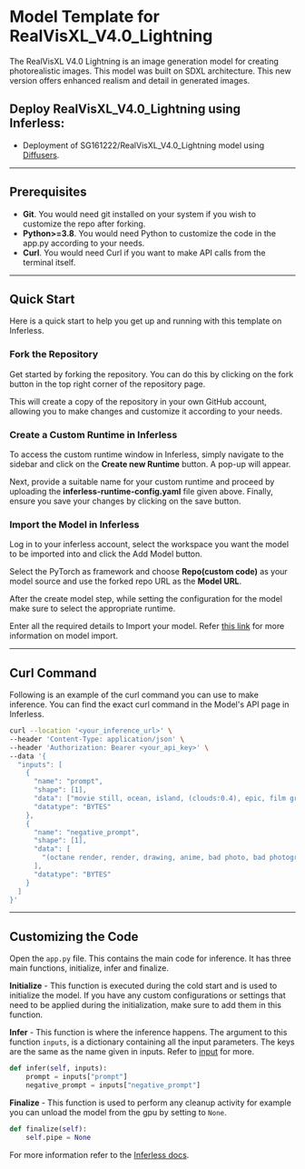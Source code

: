 # Model Template for RealVisXL_V4.0_Lightning
The RealVisXL V4.0 Lightning is an image generation model for creating photorealistic images. This model was built on SDXL architecture. This new version offers enhanced realism and detail in generated images.

## Deploy RealVisXL_V4.0_Lightning using Inferless:

- Deployment of SG161222/RealVisXL_V4.0_Lightning model using [Diffusers](https://github.com/huggingface/diffusers).

---
## Prerequisites
- **Git**. You would need git installed on your system if you wish to customize the repo after forking.
- **Python>=3.8**. You would need Python to customize the code in the app.py according to your needs.
- **Curl**. You would need Curl if you want to make API calls from the terminal itself.

---
## Quick Start
Here is a quick start to help you get up and running with this template on Inferless.

### Fork the Repository
Get started by forking the repository. You can do this by clicking on the fork button in the top right corner of the repository page.

This will create a copy of the repository in your own GitHub account, allowing you to make changes and customize it according to your needs.

### Create a Custom Runtime in Inferless
To access the custom runtime window in Inferless, simply navigate to the sidebar and click on the **Create new Runtime** button. A pop-up will appear.

Next, provide a suitable name for your custom runtime and proceed by uploading the **inferless-runtime-config.yaml** file given above. Finally, ensure you save your changes by clicking on the save button.

### Import the Model in Inferless
Log in to your inferless account, select the workspace you want the model to be imported into and click the Add Model button.

Select the PyTorch as framework and choose **Repo(custom code)** as your model source and use the forked repo URL as the **Model URL**.

After the create model step, while setting the configuration for the model make sure to select the appropriate runtime.

Enter all the required details to Import your model. Refer [this link](https://docs.inferless.com/integrations/git-custom-code/git--custom-code) for more information on model import.

---
## Curl Command
Following is an example of the curl command you can use to make inference. You can find the exact curl command in the Model's API page in Inferless.
```bash
curl --location '<your_inference_url>' \
--header 'Content-Type: application/json' \
--header 'Authorization: Bearer <your_api_key>' \
--data '{
  "inputs": [
    {
      "name": "prompt",
      "shape": [1],
      "data": ["movie still, ocean, island, (clouds:0.4), epic, film grain"],
      "datatype": "BYTES"
    },
    {
      "name": "negative_prompt",
      "shape": [1],
      "data": [
        "(octane render, render, drawing, anime, bad photo, bad photography:1.3), (worst quality, low quality, blurry:1.2), (bad teeth, deformed teeth, deformed lips), (bad anatomy, bad proportions:1.1), (deformed iris, deformed pupils), (deformed eyes, bad eyes), (deformed face, ugly face, bad face), (deformed hands, bad hands, fused fingers), morbid, mutilated, mutation, disfigured"
      ],
      "datatype": "BYTES"
    }
  ]
}'

```

---
## Customizing the Code
Open the `app.py` file. This contains the main code for inference. It has three main functions, initialize, infer and finalize.

**Initialize** -  This function is executed during the cold start and is used to initialize the model. If you have any custom configurations or settings that need to be applied during the initialization, make sure to add them in this function.

**Infer** - This function is where the inference happens. The argument to this function `inputs`, is a dictionary containing all the input parameters. The keys are the same as the name given in inputs. Refer to [input](https://docs.inferless.com/model-import/input-output-schema) for more.

```python
def infer(self, inputs):
    prompt = inputs["prompt"]
    negative_prompt = inputs["negative_prompt"]
```

**Finalize** - This function is used to perform any cleanup activity for example you can unload the model from the gpu by setting to `None`.
```python
def finalize(self):
    self.pipe = None 
```

For more information refer to the [Inferless docs](https://docs.inferless.com/).
